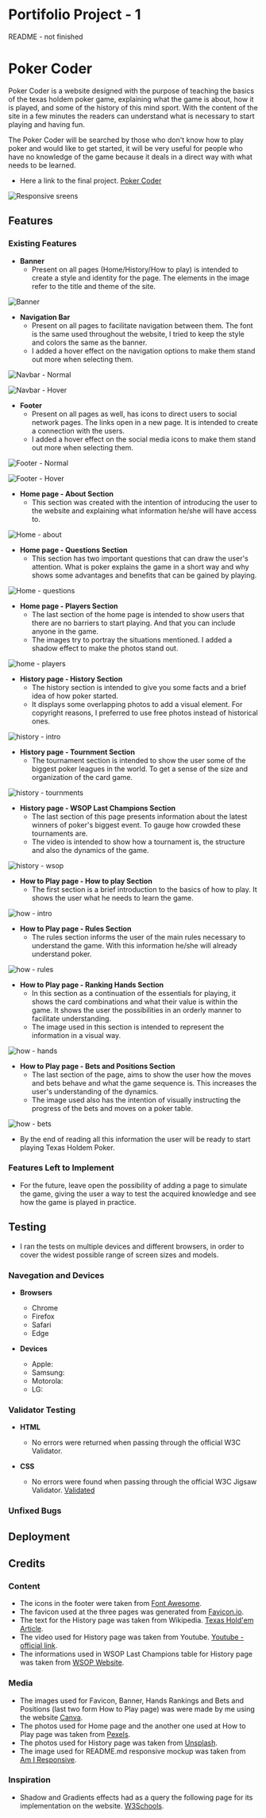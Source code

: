 # Portifolio Project - 1
 README - not finished

 # Poker Coder

Poker Coder is a website designed with the purpose of teaching the basics of the texas holdem poker game, explaining what the game is about, how it is played, and some of the history of this mind sport. With the content of the site in a few minutes the readers can understand what is necessary to start playing and having fun.

The Poker Coder will be searched by those who don't know how to play poker and would like to get started, it will be very useful for people who have no knowledge of the game because it deals in a direct way with what needs to be learned.

  - Here a link to the final project. [Poker Coder](https://guisgrande.github.io/first-project-ci/)

![Responsive sreens](https://user-images.githubusercontent.com/95390307/149125840-8adbf428-d5f6-4b13-a870-c3e6f9183a94.PNG)

## Features

### Existing Features

- __Banner__
  - Present on all pages (Home/History/How to play) is intended to create a style and identity for the page. The elements in the image refer to the title and theme of the site.

![Banner](https://user-images.githubusercontent.com/95390307/149121163-9ccc179a-290a-4340-84bc-8a6b363983d7.PNG)

- __Navigation Bar__
  - Present on all pages to facilitate navigation between them. The font is the same used throughout the website, I tried to keep the style and colors the same as the banner. 
  - I added a hover effect on the navigation options to make them stand out more when selecting them.

![Navbar - Normal](https://user-images.githubusercontent.com/95390307/149121550-09c1dc2b-64be-479b-9169-d8bf45dc22e8.PNG)

![Navbar - Hover](https://user-images.githubusercontent.com/95390307/149121656-d5cacea3-4348-4a1f-92cd-66909196999e.png)

- __Footer__
  - Present on all pages as well, has icons to direct users to social network pages. The links open in a new page. It is intended to create a connection with the users.
  - I added a hover effect on the social media icons to make them stand out more when selecting them.

![Footer - Normal](https://user-images.githubusercontent.com/95390307/149124992-51e475e7-e051-411d-9267-a5eb776ff10c.PNG)

![Footer - Hover](https://user-images.githubusercontent.com/95390307/149125063-27e1ed0e-1be5-4b80-904d-f82779036984.png)

- __Home page - About Section__
  - This section was created with the intention of introducing the user to the website and explaining what information he/she will have access to. 

![Home - about](https://user-images.githubusercontent.com/95390307/149320930-13c760e2-2f0f-42e4-b7d2-35eba1d6a7e7.PNG)

- __Home page - Questions Section__
  - This section has two important questions that can draw the user's attention. What is poker explains the game in a short way and why shows some advantages and benefits that can be gained by playing.

![Home - questions](https://user-images.githubusercontent.com/95390307/149121864-7a422629-0f1e-4d25-85d5-f86878a1687e.PNG)

- __Home page - Players Section__
  - The last section of the home page is intended to show users that there are no barriers to start playing. And that you can include anyone in the game.
  - The images try to portray the situations mentioned. I added a shadow effect to make the photos stand out.

![home - players](https://user-images.githubusercontent.com/95390307/149121975-71552a84-c3d5-423a-8cfa-ea3a618536ce.PNG)

- __History page - History Section__
  - The history section is intended to give you some facts and a brief idea of how poker started.
  - It displays some overlapping photos to add a visual element. For copyright reasons, I preferred to use free photos instead of historical ones.

![history - intro](https://user-images.githubusercontent.com/95390307/149123901-481b7a24-4962-4c7c-b42a-79872d9ea7ab.PNG)

- __History page - Tournment Section__
  - The tournament section is intended to show the user some of the biggest poker leagues in the world. To get a sense of the size and organization of the card game. 
 
![history - tournments](https://user-images.githubusercontent.com/95390307/149124097-b5823d89-66a1-4aaa-8d7a-1b975daf1b23.PNG)

- __History page - WSOP Last Champions Section__
  - The last section of this page presents information about the latest winners of poker's biggest event. To gauge how crowded these tournaments are.
  - The video is intended to show how a tournament is, the structure and also the dynamics of the game.

![history - wsop](https://user-images.githubusercontent.com/95390307/149124195-19acd28c-84b6-451e-831c-918e0f9aa22f.PNG)

- __How to Play page - How to play Section__
  - The first section is a brief introduction to the basics of how to play. It shows the user what he needs to learn the game.

![how - intro](https://user-images.githubusercontent.com/95390307/149124458-e873bde1-05f7-4826-8331-9012ca691029.PNG)

- __How to Play page - Rules Section__
  - The rules section informs the user of the main rules necessary to understand the game. With this information he/she will already understand poker.

![how - rules](https://user-images.githubusercontent.com/95390307/149124586-a4ebc677-a8f6-4dd3-a5eb-e205d6e65fc5.PNG)

- __How to Play page - Ranking Hands Section__
  - In this section as a continuation of the essentials for playing, it shows the card combinations and what their value is within the game. It shows the user the possibilities in an orderly manner to facilitate understanding.
  - The image used in this section is intended to represent the information in a visual way. 

![how - hands](https://user-images.githubusercontent.com/95390307/149124741-c637fae4-b12c-4800-b5b5-b775027fb4c9.PNG)

- __How to Play page - Bets and Positions Section__
  - The last section of the page, aims to show the user how the moves and bets behave and what the game sequence is. This increases the user's understanding of the dynamics.
  - The image used also has the intention of visually instructing the progress of the bets and moves on a poker table.
 
![how - bets](https://user-images.githubusercontent.com/95390307/149124877-42c204a3-6d13-4d3a-8dbd-9b933fc46c6a.PNG)

  - By the end of reading all this information the user will be ready to start playing Texas Holdem Poker.

### Features Left to Implement

  - For the future, leave open the possibility of adding a page to simulate the game, giving the user a way to test the acquired knowledge and see how the game is played in practice.

## Testing

- I ran the tests on multiple devices and different browsers, in order to cover the widest possible range of screen sizes and models. 

### Navegation and Devices

- __Browsers__
  - Chrome
  - Firefox
  - Safari
  - Edge

- __Devices__
  - Apple:
  - Samsung:
  - Motorola: 
  - LG:

### Validator Testing 

- __HTML__
    - No errors were returned when passing through the official W3C Validator.

- __CSS__
    - No errors were found when passing through the official W3C Jigsaw Validator. [Validated](https://jigsaw.w3.org/css-validator/validator?uri=https%3A%2F%2Fguisgrande.github.io%2Ffirst-project-ci%2F&profile=css3svg&usermedium=all&warning=1&vextwarning=&lang=en)

### Unfixed Bugs

## Deployment

## Credits 

### Content

- The icons in the footer were taken from [Font Awesome](https://fontawesome.com/).
- The favicon used at the three pages was generated from [Favicon.io](https://favicon.io/).
- The text for the History page was taken from Wikipedia. [Texas Hold'em Article](https://en.wikipedia.org/wiki/Texas_hold_%27em_).
- The video used for History page was taken from Youtube. [Youtube - official link](https://www.youtube.com/watch?v=ovKBlXdQji4).
- The informations used in WSOP Last Champions table for History page was taken from [WSOP Website](https://www.wsop.com/).

### Media

- The images used for Favicon, Banner, Hands Rankings and Bets and Positions (last two form How to Play page) was were made by me using the website [Canva](https://www.canva.com/).
- The photos used for Home page and the another one used at How to Play page was taken from [Pexels](https://www.pexels.com/).
- The photos used for History page was taken from [Unsplash](https://unsplash.com/).
- The image used for README.md responsive mockup was taken from [Am I Responsive](http://ami.responsivedesign.is/).

### Inspiration

- Shadow and Gradients effects had as a query the following page for its implementation on the website. [W3Schools](https://www.w3schools.com).

